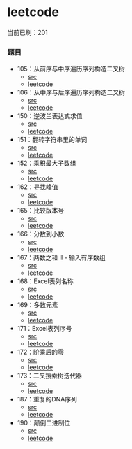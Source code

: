 # leetcode

当前已刷：201

### 题目
- 105：从前序与中序遍历序列构造二叉树
    - [src](https://github.com/rustors/leetcode/blob/main/src/bin/construct-binary-tree-from-preorder-and-inorder-traversal.rs)
    - [leetcode](https://leetcode-cn.com/problems/construct-binary-tree-from-preorder-and-inorder-traversal/)
- 106：从中序与后序遍历序列构造二叉树
    - [src](https://github.com/rustors/leetcode/blob/main/src/bin/construct-binary-tree-from-inorder-and-postorder-traversal.rs)
    - [leetcode](https://leetcode-cn.com/problems/construct-binary-tree-from-inorder-and-postorder-traversal/)
- 150：逆波兰表达式求值
    - [src](https://github.com/rustors/leetcode/blob/main/src/bin/evaluate-reverse-polish-notation.rs)
    - [leetcode](https://leetcode-cn.com/problems/evaluate-reverse-polish-notation/)
- 151：翻转字符串里的单词
    - [src](https://github.com/rustors/leetcode/blob/main/src/bin/reverse-words-in-a-string.rs)
    - [leetcode](https://leetcode-cn.com/problems/reverse-words-in-a-string/)
- 152：乘积最大子数组
    - [src](https://github.com/rustors/leetcode/blob/main/src/bin/maximum-product-subarray.rs)
    - [leetcode](https://leetcode-cn.com/problems/maximum-product-subarray/)
- 162：寻找峰值
    - [src](https://github.com/rustors/leetcode/blob/main/src/bin/find-peak-element.rs)
    - [leetcode](https://leetcode-cn.com/problems/find-peak-element/)
- 165：比较版本号
    - [src](https://github.com/rustors/leetcode/blob/main/src/bin/compare-version-numbers.rs)
    - [leetcode](https://leetcode-cn.com/problems/compare-version-numbers/)
- 166：分数到小数
    - [src](https://github.com/rustors/leetcode/blob/main/src/bin/fraction-to-recurring-decimal.rs)
    - [leetcode](https://leetcode-cn.com/problems/fraction-to-recurring-decimal/)
- 167：两数之和 II - 输入有序数组
    - [src](https://github.com/rustors/leetcode/blob/main/src/bin/two-sum-ii-input-array-is-sorted.rs)
    - [leetcode](https://leetcode-cn.com/problems/two-sum-ii-input-array-is-sorted/)
- 168：Excel表列名称
    - [src](https://github.com/rustors/leetcode/blob/main/src/bin/excel-sheet-column-title.rs)
    - [leetcode](https://leetcode-cn.com/problems/excel-sheet-column-title/)
- 169：多数元素
    - [src](https://github.com/rustors/leetcode/blob/main/src/bin/majority-element.rs)
    - [leetcode](https://leetcode-cn.com/problems/majority-element/)
- 171：Excel表列序号
    - [src](https://github.com/rustors/leetcode/blob/main/src/bin/excel-sheet-column-number.rs)
    - [leetcode](https://leetcode-cn.com/problems/excel-sheet-column-number/)
- 172：阶乘后的零
    - [src](https://github.com/rustors/leetcode/blob/main/src/bin/factorial-trailing-zeroes.rs)
    - [leetcode](https://leetcode-cn.com/problems/factorial-trailing-zeroes/)
- 173：二叉搜索树迭代器
    - [src](https://github.com/rustors/leetcode/blob/main/src/bin/binary-search-tree-iterator.rs)
    - [leetcode](https://leetcode-cn.com/problems/binary-search-tree-iterator/)
- 187：重复的DNA序列
    - [src](https://github.com/rustors/leetcode/blob/main/src/bin/repeated-dna-sequences.rs)
    - [leetcode](https://leetcode-cn.com/problems/repeated-dna-sequences/)
- 190：颠倒二进制位
    - [src](https://github.com/rustors/leetcode/blob/main/src/bin/reverse-bits.rs)
    - [leetcode](https://leetcode-cn.com/problems/reverse-bits/)
